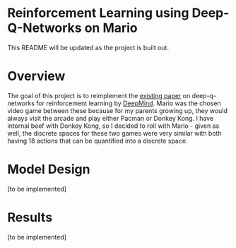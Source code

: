 # Reinforcement Learning using Deep-Q-Networks on Mario
This README will be updated as the project is built out.

# Overview
The goal of this project is to reimplement the [existing paper](https://arxiv.org/abs/1312.5602) on deep-q-networks for reinforcement learning by [DeepMind](https://deepmind.google). Mario was the chosen video game between these because for my parents growing up, they would always visit the arcade and play either Pacman or Donkey Kong. I have internal beef with Donkey Kong, so I decided to roll with Mario - given as well, the discrete spaces for these two games were very similar with both having 18 actions that can be quantified into a discrete space.

# Model Design
[to be implemented]

# Results
[to be implemented]